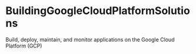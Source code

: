 # BuildingGoogleCloudPlatformSolutions
Build, deploy, maintain, and monitor applications on the Google Cloud Platform (GCP)
